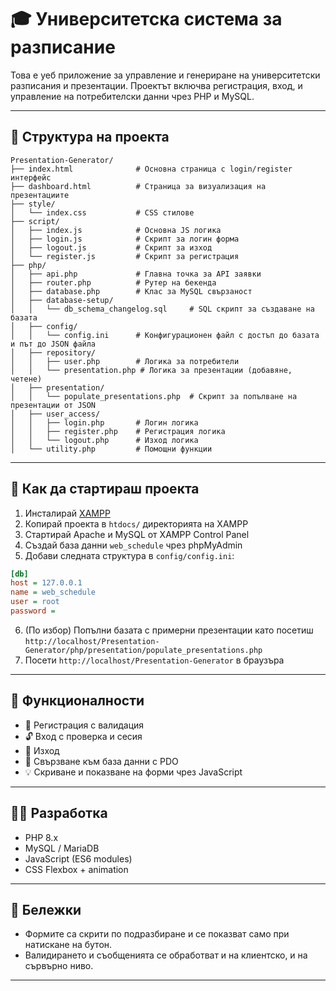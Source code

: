 # 🎓 Университетска система за разписание

Това е уеб приложение за управление и генериране на университетски разписания и презентации. Проектът включва регистрация, вход, и управление на потребителски данни чрез PHP и MySQL.

---

## 📁 Структура на проекта

```
Presentation-Generator/
├── index.html              # Основна страница с login/register интерфейс
├── dashboard.html          # Страница за визуализация на презентациите
├── style/
│   └── index.css           # CSS стилове
├── script/
│   ├── index.js            # Основна JS логика
│   ├── login.js            # Скрипт за логин форма
│   ├── logout.js           # Скрипт за изход
│   └── register.js         # Скрипт за регистрация
├── php/
│   ├── api.php             # Главна точка за API заявки
│   ├── router.php          # Рутер на бекенда
│   ├── database.php        # Клас за MySQL свързаност
│   ├── database-setup/
│   │   └── db_schema_changelog.sql     # SQL скрипт за създаване на базата
│   ├── config/
│   │   └── config.ini      # Конфигурационен файл с достъп до базата и път до JSON файла
│   ├── repository/
│   │   ├── user.php        # Логика за потребители
│   │   └── presentation.php # Логика за презентации (добавяне, четене)
│   ├── presentation/
│   │   └── populate_presentations.php  # Скрипт за попълване на презентации от JSON
│   ├── user_access/
│   │   ├── login.php       # Логин логика
│   │   ├── register.php    # Регистрация логика
│   │   └── logout.php      # Изход логика
│   └── utility.php         # Помощни функции
```

---

## 🚀 Как да стартираш проекта

1. Инсталирай [XAMPP](https://www.apachefriends.org/)
2. Копирай проекта в `htdocs/` директорията на XAMPP
3. Стартирай Apache и MySQL от XAMPP Control Panel
4. Създай база данни `web_schedule` чрез phpMyAdmin
5. Добави следната структура в `config/config.ini`:

```ini
[db]
host = 127.0.0.1
name = web_schedule
user = root
password =
```

6. (По избор) Попълни базата с примерни презентации като посетиш `http://localhost/Presentation-Generator/php/presentation/populate_presentations.php`
7. Посети `http://localhost/Presentation-Generator` в браузъра

---

## 🧪 Функционалности

- 🔐 Регистрация с валидация
- 🔓 Вход с проверка и сесия
- 🚪 Изход
- 💾 Свързване към база данни с PDO
- 💡 Скриване и показване на форми чрез JavaScript

---

## 👩‍💻 Разработка

- PHP 8.x
- MySQL / MariaDB
- JavaScript (ES6 modules)
- CSS Flexbox + animation

---

## 📌 Бележки

- Формите са скрити по подразбиране и се показват само при натискане на бутон.
- Валидирането и съобщенията се обработват и на клиентско, и на сървърно ниво.

---
